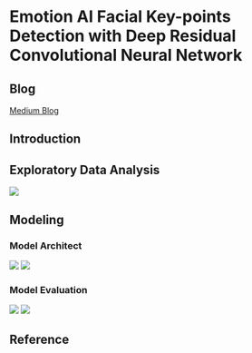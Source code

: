 # Emotion AI Facial Key-points Detection with Deep Residual Convolutional Neural Network

## Blog

[Medium Blog]()

## Introduction

## Exploratory Data Analysis

<img src = '../main/Data & Images/Facial Key Points.png' />

## Modeling

### Model Architect

<img src = '../main/Data & Images/Convolution & Identity Block.png' />

<img src = '../main/Data & Images/Deep Residual NN.png' />

### Model Evaluation

<img src = '../main/Data & Images/acc_loss_curve.png' />

<img src = '../main/Data & Images/prediction.png' />

## Reference
